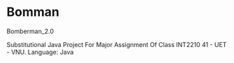 # Bomman
Bomberman_2.0

Substitutional Java Project For Major Assignment Of Class INT2210 41 - UET - VNU.
Language: Java
